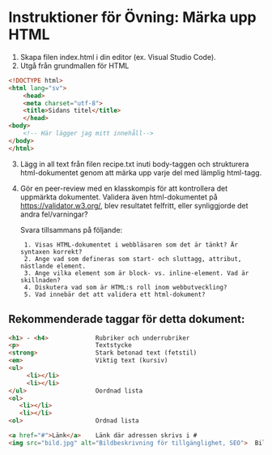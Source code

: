 # Instruktioner för Övning: Märka upp HTML

1. Skapa filen index.html i din editor (ex. Visual Studio Code).
2. Utgå från grundmallen för HTML 

```html
<!DOCTYPE html>
<html lang="sv">
    <head>
    <meta charset="utf-8">
    <title>Sidans titel</title>
    </head>
<body>
    <!-- Här lägger jag mitt innehåll--> 
</body>
</html>
```
3. Lägg in all text från filen recipe.txt inuti body-taggen och strukturera html-dokumentet genom att märka 
upp varje del med lämplig html-tagg.  

4. Gör en peer-review med en klasskompis för att kontrollera det uppmärkta dokumentet. Validera även html-dokumentet på https://validator.w3.org/, blev resultatet felfritt, eller synliggjorde det andra fel/varningar?

    Svara tillsammans på följande:

        1. Visas HTML-dokumentet i webbläsaren som det är tänkt? Är syntaxen korrekt?
        2. Ange vad som defineras som start- och sluttagg, attribut, nästlande element. 
        3. Ange vilka element som är block- vs. inline-element. Vad är skillnaden?
        4. Diskutera vad som är HTML:s roll inom webbutveckling?
        5. Vad innebär det att validera ett html-dokument?


## Rekommenderade taggar för detta dokument: 

```html
<h1> - <h4>             Rubriker och underrubriker
<p>                     Textstycke
<strong>                Stark betonad text (fetstil)
<em>                    Viktig text (kursiv) 
<ul>
     <li></li>
     <li></li>
</ul>                   Oordnad lista
<ol> 
   <li></li>
   <li></li>
<ol>                    Ordnad lista

<a href="#">Länk</a>    Länk där adressen skrivs i #
<img src="bild.jpg" alt="Bildbeskrivning för tillgänglighet, SEO">  Bild

```


